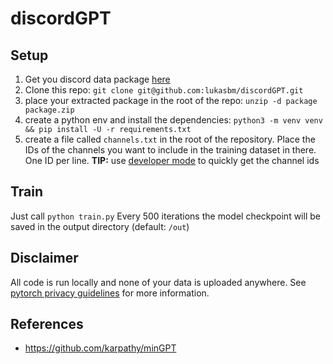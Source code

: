 # discordGPT

## Setup

1. Get you discord data package [here](https://support.discord.com/hc/en-us/articles/360004027692)
2. Clone this repo: `git clone git@github.com:lukasbm/discordGPT.git`
3. place your extracted package in the root of the repo: `unzip -d package package.zip`
4. create a python env and install the dependencies: `python3 -m venv venv && pip install -U -r requirements.txt`
5. create a file called `channels.txt` in the root of the repository.
   Place the IDs of the channels you want to include in the training dataset in there.
   One ID per line. **TIP:**
   use [developer mode](https://www.howtogeek.com/714348/how-to-enable-or-disable-developer-mode-on-discord/) to quickly
   get the channel ids

## Train

Just call `python train.py`
Every 500 iterations the model checkpoint will be saved in the output directory (default: `/out`)

## Disclaimer

All code is run locally and none of your data is uploaded anywhere.
See [pytorch privacy guidelines](https://discuss.pytorch.org/privacy) for more information.

## References

- https://github.com/karpathy/minGPT